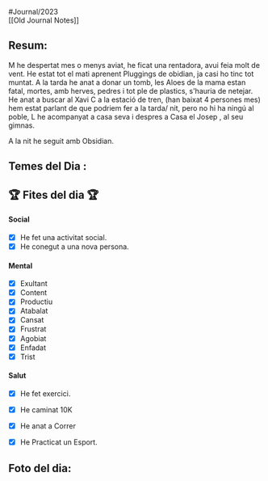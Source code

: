 #Journal/2023  
[[Old Journal Notes]]
## Resum: 
M he despertat mes o menys aviat, he ficat una rentadora, avui feia molt de vent. 
He estat tot el mati aprenent Pluggings de obidian, ja casi ho tinc tot muntat. 
A la tarda he anat a donar un tomb, les Aloes de la mama estan fatal, mortes, amb herves, pedres i tot ple de plastics, s'hauria de netejar. 
He anat a buscar al Xavi C a la estació de tren, (han baixat 4 persones mes) hem estat parlant de que podriem fer a la tarda/ nit, pero no hi ha ningú al poble, L he acompanyat a casa seva i despres a Casa el Josep , al seu gimnas. 

A la nit he seguit amb Obsidian.


## Temes del Dia :



## 🏆 Fites del dia 🏆

#### Social 
- [x] He fet una activitat social.
- [x] He conegut a una nova persona.
#### Mental
- [x] Exultant
- [x] Content
- [x] Productiu
- [x] Atabalat
- [x] Cansat
- [x] Frustrat
- [x] Agobiat
- [x] Enfadat
- [x] Trist

#### Salut 
- [x] He fet exercici.
- [x] He caminat 10K
- [x] He anat a Correr
- [x] He Practicat un Esport. 


## Foto del dia:

